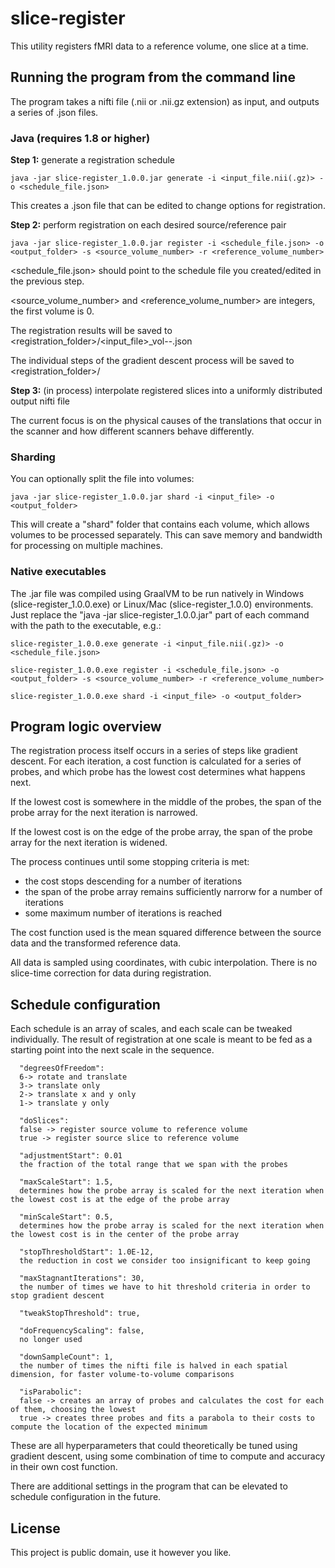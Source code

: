 # slice-register

This utility registers fMRI data to a reference volume, one slice at a time.

## Running the program from the command line

The program takes a nifti file (.nii or .nii.gz extension) as input, and outputs a series of .json files.

### Java (requires 1.8 or higher)

<b>Step 1:</b> generate a registration schedule

`java -jar slice-register_1.0.0.jar generate -i <input_file.nii(.gz)> -o <schedule_file.json>`

This creates a .json file that can be edited to change options for registration.

<b>Step 2:</b> perform registration on each desired source/reference pair

`java -jar slice-register_1.0.0.jar register -i <schedule_file.json> -o <output_folder> -s <source_volume_number> -r <reference_volume_number>`

<schedule_file.json> should point to the schedule file you created/edited in the previous step.

<source_volume_number> and <reference_volume_number> are integers, the first volume is 0.

The registration results will be saved to <registration_folder>/<input_file>_vol-<ref>-<src>.json

The individual steps of the gradient descent process will be saved to <registration_folder>/<logs>

<b>Step 3:</b> (in process) interpolate registered slices into a uniformly distributed output nifti file

The current focus is on the physical causes of the translations that occur in the scanner and how different scanners behave differently.


### Sharding

You can optionally split the file into volumes:

`java -jar slice-register_1.0.0.jar shard -i <input_file> -o <output_folder>`

This will create a "shard" folder that contains each volume, which allows volumes to be processed separately. This can save memory and bandwidth for processing on multiple machines.


### Native executables

The .jar file was compiled using GraalVM to be run natively in Windows (slice-register_1.0.0.exe) or Linux/Mac (slice-register_1.0.0) environments. Just replace the "java -jar slice-register_1.0.0.jar" part of each command with the path to the executable, e.g.:

`slice-register_1.0.0.exe generate -i <input_file.nii(.gz)> -o <schedule_file.json>`

`slice-register_1.0.0.exe register -i <schedule_file.json> -o <output_folder> -s <source_volume_number> -r <reference_volume_number>`

`slice-register_1.0.0.exe shard -i <input_file> -o <output_folder>`


## Program logic overview

The registration process itself occurs in a series of steps like gradient descent. For each iteration, a cost function is calculated for a series of probes, and which probe has the lowest cost determines what happens next.

If the lowest cost is somewhere in the middle of the probes, the span of the probe array for the next iteration is narrowed.

If the lowest cost is on the edge of the probe array, the span of the probe array for the next iteration is widened.

The process continues until some stopping criteria is met:
- the cost stops descending for a number of iterations
- the span of the probe array remains sufficiently narrorw for a number of iterations
- some maximum number of iterations is reached

The cost function used is the mean squared difference between the source data and the transformed reference data.

All data is sampled using coordinates, with cubic interpolation. There is no slice-time correction for data during registration.


## Schedule configuration

Each schedule is an array of scales, and each scale can be tweaked individually. The result of registration at one scale is meant to be fed as a starting point into the next scale in the sequence.

      "degreesOfFreedom":  
      6-> rotate and translate 
      3-> translate only
      2-> translate x and y only
      1-> translate y only

      "doSlices": 
      false -> register source volume to reference volume
      true -> register source slice to reference volume

      "adjustmentStart": 0.01
      the fraction of the total range that we span with the probes
      
      "maxScaleStart": 1.5,
      determines how the probe array is scaled for the next iteration when the lowest cost is at the edge of the probe array
      
      "minScaleStart": 0.5,
      determines how the probe array is scaled for the next iteration when the lowest cost is in the center of the probe array
      
      "stopThresholdStart": 1.0E-12,
      the reduction in cost we consider too insignificant to keep going

      "maxStagnantIterations": 30,
      the number of times we have to hit threshold criteria in order to stop gradient descent
      
      "tweakStopThreshold": true,
      
      "doFrequencyScaling": false,
      no longer used
      
      "downSampleCount": 1,
      the number of times the nifti file is halved in each spatial dimension, for faster volume-to-volume comparisons
      
      "isParabolic":  
      false -> creates an array of probes and calculates the cost for each of them, choosing the lowest
      true -> creates three probes and fits a parabola to their costs to compute the location of the expected minimum

These are all hyperparameters that could theoretically be tuned using gradient descent, using some combination of time to compute and accuracy in their own cost function.

There are additional settings in the program that can be elevated to schedule configuration in the future.

## License
This project is public domain, use it however you like.
